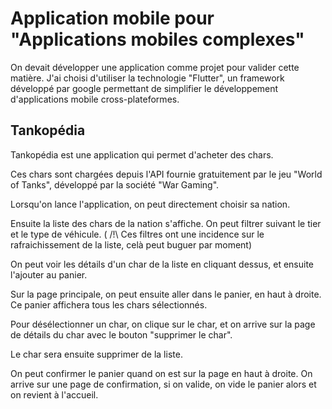 # Application mobile pour "Applications mobiles complexes"

On devait développer une application comme projet pour valider cette matière. J'ai choisi d'utiliser la technologie "Flutter", un framework développé par google permettant de simplifier le développement d'applications mobile cross-plateformes.

## Tankopédia

Tankopédia est une application qui permet d'acheter des chars.

Ces chars sont chargées depuis l'API fournie gratuitement par le jeu "World of Tanks", développé par la société "War Gaming".

Lorsqu'on lance l'application, on peut directement choisir sa nation.

Ensuite la liste des chars de la nation s'affiche. On peut filtrer suivant le tier et le type de véhicule.
( /!\ Ces filtres ont une incidence sur le rafraichissement de la liste, celà peut buguer par moment)

On peut voir les détails d'un char de la liste en cliquant dessus, et ensuite l'ajouter au panier.

Sur la page principale, on peut ensuite aller dans le panier, en haut à droite. Ce panier affichera tous les chars sélectionnés.

Pour désélectionner un char, on clique sur le char, et on arrive sur la page de détails du char avec le bouton "supprimer le char".

Le char sera ensuite supprimer de la liste.

On peut confirmer le panier quand on est sur la page en haut à droite. On arrive sur une page de confirmation, si on valide, on vide le panier alors et on revient à l'accueil.
